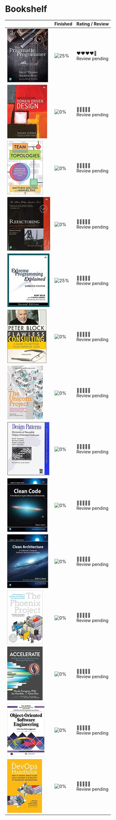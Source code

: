 # Bookshelf

|                                                                                                                                                                                                                                                                   | Finished                             | Rating / Review               |
|-------------------------------------------------------------------------------------------------------------------------------------------------------------------------------------------------------------------------------------------------------------------|--------------------------------------|-------------------------------|
| [![David Thomas, Andrew Hunt - The Pragmatic Programmer](../assets/img/the_pragmatic_programmer.jpg)](https://pragprog.com/titles/tpp20/the-pragmatic-programmer-20th-anniversary-edition/)                                                                       | ![25%](https://progress-bar.dev/60/) | ❤️️❤️❤️❤️🖤<br>Review pending |
| [![Vaughn Vernon - Implementing Domain-Driven Design](../assets/img/implementing_ddd.jpg)](https://www.oreilly.com/library/view/implementing-domain-driven-design/9780133039900/)                                                                                 | ![0%](https://progress-bar.dev/0/)   | ️🖤🖤🖤🖤🖤<br>Review pending |
| [![Matthew Skelton, Manuel Pais - Team Topologies: Organizing Business and Technology Teams for Fast Flow](../assets/img/team_topologies.jpg)](https://teamtopologies.com/book)                                                                                   | ![0%](https://progress-bar.dev/0/)   | ️🖤🖤🖤🖤🖤<br>Review pending |
| [![Martin Fowler - Refactoring: Improving the Design of Existing Code](../assets/img/refactoring.jpg)](https://martinfowler.com/books/refactoring.html)                                                                                                           | ![0%](https://progress-bar.dev/0/)   | ️🖤🖤🖤🖤🖤<br>Review pending |
| [![Kent Beck, Cynthia Andres - Extreme Programming Explained: Embrace Change](../assets/img/extreme_programming_explained.jpg)](https://www.oreilly.com/library/view/extreme-programming-explained/0321278658/)                                                   | ![25%](https://progress-bar.dev/25/) | ️🖤🖤🖤🖤🖤<br>Review pending |
| [![Peter Block - Flawless Consulting: A Guide to Getting Your Expertise Used](../assets/img/flawless_consulting.jpg)](https://www.amazon.com/Flawless-Consulting-Guide-Getting-Expertise/dp/0470620749)                                                           | ![0%](https://progress-bar.dev/0/)   | ️🖤🖤🖤🖤🖤<br>Review pending |
| [![Gene Kim - The Unicorn Project: A Novel About Developers, Digital Disruption, and Thriving in the Age of Data](../assets/img/the_unicorn_project.jpg)](https://itrevolution.com/product/the-unicorn-project/)                                                  | ![0%](https://progress-bar.dev/0/)   | ️🖤🖤🖤🖤🖤<br>Review pending |
| [![Erich Gamma, Richard Helm, Ralph Johnson, John Vlissides - Design Patterns: Elements of Reusable Object-Oriented Software](../assets/img/design_patterns.jpg)](https://www.amazon.com/Design-Patterns-Elements-Reusable-Object-Oriented/dp/0201633612)         | ![0%](https://progress-bar.dev/0/)   | ️🖤🖤🖤🖤🖤<br>Review pending |
| [![Robert C. Martin - Clean Code: A Handbook of Agile Software Craftsmanship](../assets/img/clean_code.jpg)](https://www.oreilly.com/library/view/clean-code-a/9780136083238/)                                                                                    | ![0%](https://progress-bar.dev/0/)   | ️🖤🖤🖤🖤🖤<br>Review pending |
| [![Robert C. Martin - Clean Architecture: A Craftsman's Guide to Software Structure and Design](../assets/img/clean_architecture.jpg)](https://www.amazon.de/-/en/Robert-C-Martin/dp/0134494164)                                                                  | ![0%](https://progress-bar.dev/0/)   | ️🖤🖤🖤🖤🖤<br>Review pending |
| [![Gene Kim, Kevin Behr, George Spafford - The Phoenix Project: A Novel about IT, DevOps, and Helping Your Business Win](../assets/img/the_phoenix_project.jpg)](https://itrevolution.com/book/the-phoenix-project/)                                              | ![0%](https://progress-bar.dev/0/)   | ️🖤🖤🖤🖤🖤<br>Review pending |
| [![Nicole Forgren, PhD Jez Humble, Gene Kim - Accelerate: The Science of Lean Software and DevOps: Building and Scaling High Performing Technology Organizations](../assets/img/accelerate.jpg)](https://itrevolution.com/book/accelerate/)                       | ![0%](https://progress-bar.dev/0/)   | ️🖤🖤🖤🖤🖤<br>Review pending |
| [![Ivar Jacobson - Object-Oriented Software Engineering: A Use Case Driven Approach](../assets/img/object_oriented_software_engineering.jpg)](https://www.ivarjacobson.com/publications/books/object-oriented-software-engineering-book)                          | ![0%](https://progress-bar.dev/0/)   | ️🖤🖤🖤🖤🖤<br>Review pending |
| [![Gene Kim, Jez Humble, Patrick Debois, John Willis - The DevOps Handbook: How to Create World-Class Agility, Reliability, and Security in Technology Organizations](../assets/img/the_devops_handbook.jpg)](https://itrevolution.com/book/the-devops-handbook/) | ![0%](https://progress-bar.dev/0/)   | ️🖤🖤🖤🖤🖤<br>Review pending |
